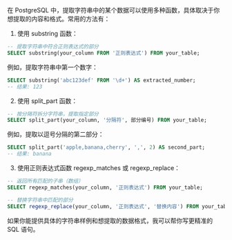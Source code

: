 在 PostgreSQL 中，提取字符串中的某个数据可以使用多种函数，具体取决于你想提取的内容和格式。常用的方法有：

1. 使用 substring 函数：
```sql
-- 提取字符串中符合正则表达式的部分
SELECT substring(your_column FROM '正则表达式') FROM your_table;
```
例如，提取字符串中第一个数字：
```sql
SELECT substring('abc123def' FROM '\d+') AS extracted_number;
-- 结果: 123
```

2. 使用 split_part 函数：
```sql
-- 按分隔符拆分字符串，提取指定部分
SELECT split_part(your_column, '分隔符', 部分编号) FROM your_table;
```
例如，提取以逗号分隔的第二部分：
```sql
SELECT split_part('apple,banana,cherry', ',', 2) AS second_part;
-- 结果: banana
```

3. 使用正则表达式函数 regexp_matches 或 regexp_replace：
```sql
-- 返回所有匹配的子串（数组）
SELECT regexp_matches(your_column, '正则表达式') FROM your_table;

-- 替换字符串中匹配的部分
SELECT regexp_replace(your_column, '正则表达式', '替换内容') FROM your_table;
```

如果你能提供具体的字符串样例和想提取的数据格式，我可以帮你写更精准的 SQL 语句。